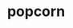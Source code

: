 ---
layout: food&drink
title: popcorn
emoji: popcorn
permalink: 🍿.html
image: assets/img/3moji/popcorn.png
---
